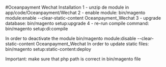 #Oceanpayment Wechat
Installation
1 - unzip de module in app/code/Oceanpayment/Wechat
2 - enable module: bin/magento module:enable --clear-static-content Oceanpayment_Wechat
3 - upgrade database: bin/magento setup:upgrade
4 - re-run compile command: bin/magento setup:di:compile

In order to deactivate the module bin/magento module:disable --clear-static-content Oceanpayment_Wechat
In order to update static files: bin/magento setup:static-content:deploy

Important: make sure that php path is correct in bin/magento file
